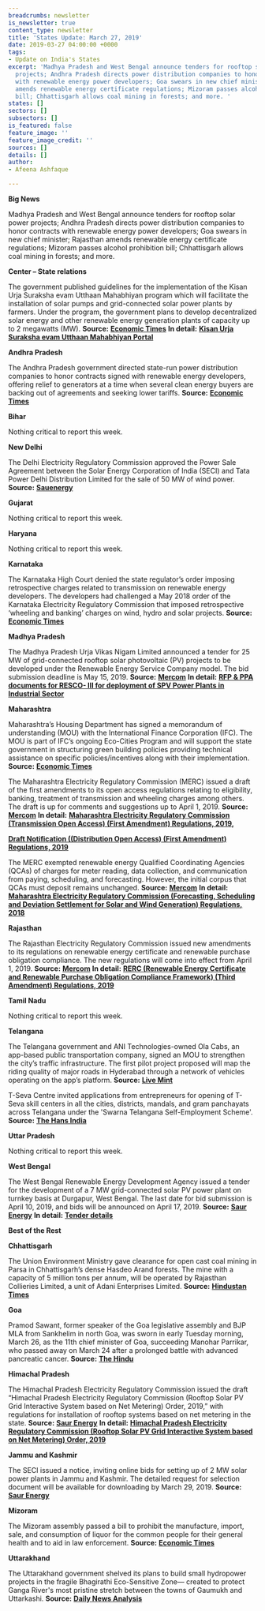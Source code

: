 ```yaml
---
breadcrumbs: newsletter
is_newsletter: true
content_type: newsletter
title: 'States Update: March 27, 2019'
date: 2019-03-27 04:00:00 +0000
tags:
- Update on India's States
excerpt: 'Madhya Pradesh and West Bengal announce tenders for rooftop solar power
  projects; Andhra Pradesh directs power distribution companies to honor contracts
  with renewable energy power developers; Goa swears in new chief minister; Rajasthan
  amends renewable energy certificate regulations; Mizoram passes alcohol prohibition
  bill; Chhattisgarh allows coal mining in forests; and more. '
states: []
sectors: []
subsectors: []
is_featured: false
feature_image: ''
feature_image_credit: ''
sources: []
details: []
author:
- Afeena Ashfaque

---
```

**Big News**

Madhya Pradesh and West Bengal announce tenders for rooftop solar power projects; Andhra Pradesh directs power distribution companies to honor contracts with renewable energy power developers; Goa swears in new chief minister; Rajasthan amends renewable energy certificate regulations; Mizoram passes alcohol prohibition bill; Chhattisgarh allows coal mining in forests; and more.

**Center – State relations**

The government published guidelines for the implementation of the Kisan Urja Suraksha evam Utthaan Mahabhiyan program which will facilitate the installation of solar pumps and grid-connected solar power plants by farmers. Under the program, the government plans to develop decentralized solar energy and other renewable energy generation plants of capacity up to 2 megawatts (MW). **Source:** [**Economic Times**](https://energy.economictimes.indiatimes.com/news/renewable/kusum-scheme-for-solar-uptake-by-farmers-a-fineprint/68514675) **In detail:** [**Kisan Urja Suraksha evam Utthaan Mahabhiyan Portal**](https://kusum.online/)

**Andhra Pradesh**

The Andhra Pradesh government directed state-run power distribution companies to honor contracts signed with renewable energy developers, offering relief to generators at a time when several clean energy buyers are backing out of agreements and seeking lower tariffs. **Source:** [**Economic Times**](https://economictimes.indiatimes.com/industry/energy/power/andhra-pradesh-asks-power-discoms-not-to-back-out-of-green-power-purchase-agreements/articleshow/68506403.cms)

**Bihar**

Nothing critical to report this week.

**New Delhi**

The Delhi Electricity Regulatory Commission approved the Power Sale Agreement between the Solar Energy Corporation of India (SECI) and Tata Power Delhi Distribution Limited for the sale of 50 MW of wind power. **Source:** [**Sauenergy**](https://www.saurenergy.com/solar-energy-news/derc-psa-seci-tata-power-ddl-sale-50-mw-wind-power)

**Gujarat**

Nothing critical to report this week.

**Haryana**

Nothing critical to report this week.

**Karnataka**

The Karnataka High Court denied the state regulator’s order imposing retrospective charges related to transmission on renewable energy developers. The developers had challenged a May 2018 order of the Karnataka Electricity Regulatory Commission that imposed retrospective ‘wheeling and banking’ charges on wind, hydro and solar projects. **Source:** [**Economic Times**](https://economictimes.indiatimes.com/industry/energy/karnataka-high-court-offers-relief-to-renewable-energy-companies/articleshow/68455737.cms)

**Madhya Pradesh**

The Madhya Pradesh Urja Vikas Nigam Limited announced a tender for 25 MW of grid-connected rooftop solar photovoltaic (PV) projects to be developed under the Renewable Energy Service Company model. The bid submission deadline is May 15, 2019. **Source:** [**Mercom**](https://mercomindia.com/madhya-pradesh-resco-tender-25-mw-rooftop-solar/) **In detail:** [**RFP & PPA documents for RESCO- III for deployment of SPV Power Plants in Industrial Sector**](http://www.mprenewable.nic.in/uploads/RfP_&_PPA.pdf)

**Maharashtra**

Maharashtra’s Housing Department has signed a memorandum of understanding (MOU) with the International Finance Corporation (IFC). The MOU is part of IFC’s ongoing Eco-Cities Program and will support the state government in structuring green building policies providing technical assistance on specific policies/incentives along with their implementation. **Source:** [**Economic Times**](https://economictimes.indiatimes.com/industry/services/property-/-cstruction/maharashtra-government-moves-one-step-further-on-green-housing-signs-mou-with-ifc/articleshow/68495762.cms)

The Maharashtra Electricity Regulatory Commission (MERC) issued a draft of the first amendments to its open access regulations relating to eligibility, banking, treatment of transmission and wheeling charges among others. The draft is up for comments and suggestions up to April 1, 2019. **Source:** [**Mercom**](https://mercomindia.com/maharashtra-draft-first-amendment-open-access/) **In detail:** [**Maharashtra Electricity Regulatory Commission (Transmission Open Access) (First Amendment) Regulations, 2019**](http://www.mercindia.org.in/pdf/Order%2058%2042/Draft_TOA_First%20Amendment_Regulations_2019.pdf)**,**

[**Draft Notification ((Distribution Open Access) (First Amendment) Regulations, 2019**](http://www.mercindia.org.in/pdf/Order%2058%2042/Draft_DOA_First%20Amendment_Regulations_2019-Marathi.pdf)

The MERC exempted renewable energy Qualified Coordinating Agencies (QCAs) of charges for meter reading, data collection, and communication from paying, scheduling, and forecasting. However, the initial corpus that QCAs must deposit remains unchanged. **Source:** [**Mercom**](https://mercomindia.com/maharashtra-draft-first-amendment-open-access/) **In detail:** [**Maharashtra Electricity Regulatory Commission (Forecasting, Scheduling and Deviation Settlement for Solar and Wind Generation) Regulations, 2018**](http://www.mercindia.org.in/pdf/Order%2058%2042/Notified_F%20&S%20%20Regulations_2018.pdf)

**Rajasthan**

The Rajasthan Electricity Regulatory Commission issued new amendments to its regulations on renewable energy certificate and renewable purchase obligation compliance. The new regulations will come into effect from April 1, 2019. **Source:** [**Mercom**](https://mercomindia.com/rajasthan-amends-regulations-rec-and-rpo/) **In detail:** [**RERC (Renewable Energy Certificate and Renewable Purchase Obligation Compliance Framework) (Third Amendment) Regulations, 2019**](http://rerc.rajasthan.gov.in/Orders/Order540.pdf)

**Tamil Nadu**

Nothing critical to report this week.

**Telangana**

The Telangana government and ANI Technologies-owned Ola Cabs, an app-based public transportation company, signed an MOU to strengthen the city’s traffic infrastructure. The first pilot project proposed will map the riding quality of major roads in Hyderabad through a network of vehicles operating on the app’s platform. **Source:** [**Live Mint**](https://www.livemint.com/news/india/telangana-govt-ola-sign-mou-to-strengthen-hyderabad-s-traffic-infrastructure-1552920890869.html)

T-Seva Centre invited applications from entrepreneurs for opening of T-Seva skill centers in all the cities, districts, mandals, and gram panchayats across Telangana under the 'Swarna Telangana Self-Employment Scheme'. **Source:** [**The Hans India**](https://www.thehansindia.com/news/cities/hyderabad/t-seva-skill-centers-to-be-opened-across-telangana-state-515022)

**Uttar Pradesh**

Nothing critical to report this week.

**West Bengal**

The West Bengal Renewable Energy Development Agency issued a tender for the development of a 7 MW grid-connected solar PV power plant on turnkey basis at Durgapur, West Bengal. The last date for bid submission is April 10, 2019, and bids will be announced on April 17, 2019. **Source:** [**Saur Energy**](https://www.saurenergy.com/solar-energy-news/west-bengal-tender-7-mw-solar-durgapur) **In detail:** [**Tender details**](http://www.wbreda.org/wp-content/uploads/2019/03/NIT.pdf)

**Best of the Rest**

**Chhattisgarh**

The Union Environment Ministry gave clearance for open cast coal mining in Parsa in Chhattisgarh’s dense Hasdeo Arand forests. The mine with a capacity of 5 million tons per annum, will be operated by Rajasthan Collieries Limited, a unit of Adani Enterprises Limited. **Source:** [**Hindustan Times**](https://www.hindustantimes.com/india-news/centre-s-nod-for-mining-in-170khectares-of-forest/story-F60Pb7W8ybegHntaQ9YBwK.html)

**Goa**

Pramod Sawant, former speaker of the Goa legislative assembly and BJP MLA from Sankhelim in north Goa, was sworn in early Tuesday morning, March 26, as the 11th chief minister of Goa, succeeding Manohar Parrikar, who passed away on March 24 after a prolonged battle with advanced pancreatic cancer. **Source:** [**The Hindu**](https://www.thehindu.com/news/national/pramod-sawant-sworn-in-as-goa-chief-minister/article26575675.ece)

**Himachal Pradesh**

The Himachal Pradesh Electricity Regulatory Commission issued the draft “Himachal Pradesh Electricity Regulatory Commission (Rooftop Solar PV Grid Interactive System based on Net Metering) Order, 2019,” with regulations for installation of rooftop systems based on net metering in the state. **Source:** [**Saur Energy**](https://www.saurenergy.com/solar-energy-news/himachal-draft-order-rooftop-solar-net-metering) **In detail:** [**Himachal Pradesh Electricity Regulatory Commission (Rooftop Solar PV Grid Interactive System based on Net Metering) Order, 2019**](http://new1.hperc.org/File1/dordersolarpv19.pdf)

**Jammu and Kashmir**

The SECI issued a notice, inviting online bids for setting up of 2 MW solar power plants in Jammu and Kashmir. The detailed request for selection document will be available for downloading by March 29, 2019. **Source:** [**Saur Energy**](https://www.saurenergy.com/solar-energy-news/seci-2-mw-solar-army-posts-jk)

**Mizoram**

The Mizoram assembly passed a bill to prohibit the manufacture, import, sale, and consumption of liquor for the common people for their general health and to aid in law enforcement. **Source:** [**Economic Times**](https://economictimes.indiatimes.com/news/politics-and-nation/bill-passed-to-bring-back-total-prohibition-in-mizoram/articleshow/68512060.cms)

**Uttarakhand**

The Uttarakhand government shelved its plans to build small hydropower projects in the fragile Bhagirathi Eco-Sensitive Zone— created to protect Ganga River's most pristine stretch between the towns of Gaumukh and Uttarkashi. **Source:** [**Daily News Analysis**](https://www.dnaindia.com/india/report-uttarakhand-shelves-hydropower-plans-on-eco-sensitive-bhagirathi-2731851)
